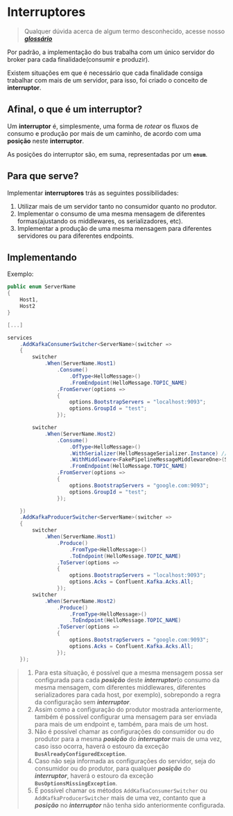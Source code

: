 # Interruptores

> Qualquer dúvida acerca de algum termo desconhecido, acesse nosso [**_glossário_**](glossario.md)

Por padrão, a implementação do bus trabalha com um único servidor do broker para cada finalidade(consumir e produzir).

Existem situações em que é necessário que cada finalidade consiga trabalhar com mais de um servidor, para isso, foi criado o conceito de __**interruptor**__.

## Afinal, o que é um interruptor?

Um __**interruptor**__ é, simplesmente, uma forma de _rotear_ os fluxos de consumo e produção por mais de um caminho, de acordo com uma __**posição**__ neste __**interruptor**__.

As posições do interruptor são, em suma, representadas por um **`enum`**.

## Para que serve?  

Implementar __**interruptores**__ trás as seguintes possibilidades:

1. Utilizar mais de um servidor tanto no consumidor quanto no produtor.
2. Implementar o consumo de uma mesma mensagem de diferentes formas(ajustando os middlewares, os serializadores, etc).
3. Implementar a produção de uma mesma mensagem para diferentes servidores ou para diferentes endpoints.

## Implementando

Exemplo:

```csharp
public enum ServerName
{
    Host1,
    Host2
}

[...]

services
    .AddKafkaConsumerSwitcher<ServerName>(switcher =>
    {
        switcher
            .When(ServerName.Host1)
                .Consume()
                    .OfType<HelloMessage>()
                    .FromEndpoint(HelloMessage.TOPIC_NAME)
                .FromServer(options =>
                {
                    options.BootstrapServers = "localhost:9093";
                    options.GroupId = "test";
                });

        switcher
            .When(ServerName.Host2)
                .Consume()
                    .OfType<HelloMessage>()
                    .WithSerializer(HelloMessageSerializer.Instance) // Serializador opcional
                    .WithMiddleware<FakePipelineMessageMiddlewareOne>(ServiceLifetime.Transient) // Middleware optional
                    .FromEndpoint(HelloMessage.TOPIC_NAME)
                .FromServer(options =>
                {
                    options.BootstrapServers = "google.com:9093";
                    options.GroupId = "test";
                });

    })
    .AddKafkaProducerSwitcher<ServerName>(switcher =>
    {
        switcher
            .When(ServerName.Host1)
                .Produce()
                    .FromType<HelloMessage>()
                    .ToEndpoint(HelloMessage.TOPIC_NAME)
                .ToServer(options =>
                {
                    options.BootstrapServers = "localhost:9093";
                    options.Acks = Confluent.Kafka.Acks.All;
                });
        switcher
            .When(ServerName.Host2)
                .Produce()
                    .FromType<HelloMessage>()
                    .ToEndpoint(HelloMessage.TOPIC_NAME)
                .ToServer(options =>
                {
                    options.BootstrapServers = "google.com:9093";
                    options.Acks = Confluent.Kafka.Acks.All;
                });
    });
```

> 1. Para esta situação, é possível que a mesma mensagem possa ser configurada para cada _**posição**_ deste _**interruptor**_(o consumo da mesma mensagem, com diferentes middlewares, diferentes serializadores para cada host, por exemplo), sobrepondo a regra da configuração sem _**interruptor**_.
> 2. Assim como a configuração do produtor mostrada anteriormente, também é possível configurar uma mensagem para ser enviada para mais de um endpoint e, também, para mais de um host.
> 3. Não é possível chamar as configurações do consumidor ou do produtor para a mesma _**posição**_ do _**interruptor**_ mais de uma vez, caso isso ocorra, haverá o estouro da exceção **`BusAlreadyConfiguredException`**.
> 4. Caso não seja informada as configurações do servidor, seja do consumidor ou do produtor, para qualquer _**posição**_ do _**interruptor**_, haverá o estouro da exceção **`BusOptionsMissingException`**.
> 5. É possível chamar os métodos `AddKafkaConsumerSwitcher` ou `AddKafkaProducerSwitcher` mais de uma vez, contanto que a _**posição**_ no _**interruptor**_ não tenha sido anteriormente configurada.
